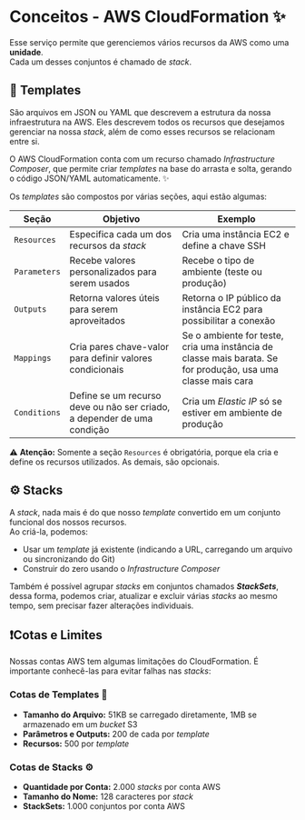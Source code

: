 # Conceitos - AWS CloudFormation ✨
Esse serviço permite que gerenciemos vários recursos da AWS como uma **unidade**.  
Cada um desses conjuntos é chamado de *stack*.

## 📝 Templates 
São arquivos em JSON ou YAML que descrevem a estrutura da nossa infraestrutura na AWS. Eles descrevem todos os recursos que desejamos gerenciar na nossa *stack*, além de como esses recursos se relacionam entre si.  

O AWS CloudFormation conta com um recurso chamado *Infrastructure Composer*, que permite criar *templates* na base do arrasta e solta, gerando o código JSON/YAML automaticamente. ✨

Os *templates* são compostos por várias seções, aqui estão algumas:  

| Seção | Objetivo | Exemplo |
| ------------- | ------------- | ------------- |
| `Resources`  | Especifica cada um dos recursos da *stack*  | Cria uma instância EC2 e define a chave SSH |
| `Parameters`  | Recebe valores personalizados para serem usados | Recebe o tipo de ambiente (teste ou produção) |
| `Outputs` | Retorna valores úteis para serem aproveitados | Retorna o IP público da instância EC2 para possibilitar a conexão |
| `Mappings` | Cria pares chave-valor para definir valores condicionais | Se o ambiente for teste, cria uma instância de classe mais barata. Se for produção, usa uma classe mais cara
| `Conditions` | Define se um recurso deve ou não ser criado, a depender de uma condição | Cria um *Elastic IP* só se estiver em ambiente de produção

⚠️ **Atenção:** Somente a seção `Resources` é obrigatória, porque ela cria e define os recursos utilizados. As demais, são opcionais.

## ⚙️ Stacks
A *stack*, nada mais é do que nosso *template* convertido em um conjunto funcional dos nossos recursos.  
Ao criá-la, podemos:
- Usar um *template* já existente (indicando a URL, carregando um arquivo ou sincronizando do Git)
- Construir do zero usando o *Infrastructure Composer*

Também é possível agrupar *stacks* em conjuntos chamados ***StackSets***, dessa forma, podemos criar, atualizar e excluir várias *stacks* ao mesmo tempo, sem precisar fazer alterações individuais.

## ❗Cotas e Limites
Nossas contas AWS tem algumas limitações do CloudFormation. É importante conhecê-las para evitar falhas nas *stacks*:  

### Cotas de Templates 📝
- **Tamanho do Arquivo:** 51KB se carregado diretamente, 1MB se armazenado em um *bucket* S3
- **Parâmetros e Outputs:** 200 de cada por *template*
- **Recursos:** 500 por *template*

### Cotas de Stacks ⚙️
- **Quantidade por Conta:** 2.000 *stacks* por conta AWS
- **Tamanho do Nome:** 128 caracteres por *stack*
- **StackSets:** 1.000 conjuntos por conta AWS

